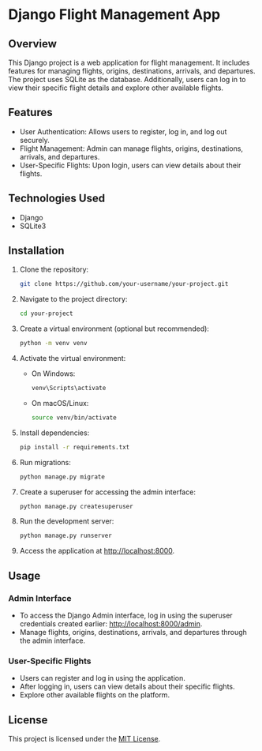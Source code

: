 # Django Flight Management App

## Overview

This Django project is a web application for flight management. It includes features for managing flights, origins, destinations, arrivals, and departures. The project uses SQLite as the database. Additionally, users can log in to view their specific flight details and explore other available flights.

## Features

- User Authentication: Allows users to register, log in, and log out securely.
- Flight Management: Admin can manage flights, origins, destinations, arrivals, and departures.
- User-Specific Flights: Upon login, users can view details about their flights.

## Technologies Used

- Django
- SQLite3

## Installation

1. Clone the repository:
   ```bash
   git clone https://github.com/your-username/your-project.git
   ```

2. Navigate to the project directory:
   ```bash
   cd your-project
   ```

3. Create a virtual environment (optional but recommended):
   ```bash
   python -m venv venv
   ```

4. Activate the virtual environment:
   - On Windows:
     ```bash
     venv\Scripts\activate
     ```
   - On macOS/Linux:
     ```bash
     source venv/bin/activate
     ```

5. Install dependencies:
   ```bash
   pip install -r requirements.txt
   ```

6. Run migrations:
   ```bash
   python manage.py migrate
   ```

7. Create a superuser for accessing the admin interface:
   ```bash
   python manage.py createsuperuser
   ```

8. Run the development server:
   ```bash
   python manage.py runserver
   ```

9. Access the application at [http://localhost:8000](http://localhost:8000).

## Usage

### Admin Interface

- To access the Django Admin interface, log in using the superuser credentials created earlier: [http://localhost:8000/admin](http://localhost:8000/admin).
- Manage flights, origins, destinations, arrivals, and departures through the admin interface.

### User-Specific Flights

- Users can register and log in using the application.
- After logging in, users can view details about their specific flights.
- Explore other available flights on the platform.

## License

This project is licensed under the [MIT License](LICENSE).

